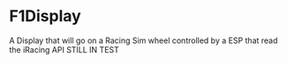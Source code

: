 # F1Display
A Display that will go on a Racing Sim wheel controlled by a ESP that read the iRacing API
STILL IN TEST
